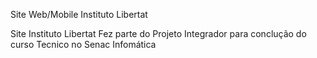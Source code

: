 Site Web/Mobile Instituto Libertat

Site Instituto Libertat
Fez parte do Projeto Integrador para conclução do curso Tecnico no Senac Infomática

